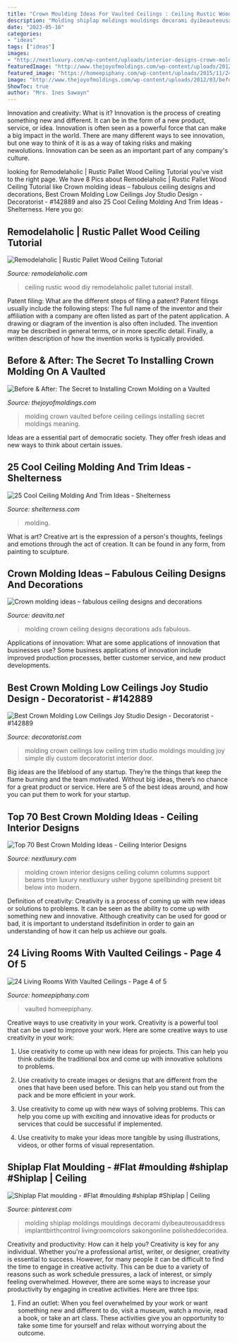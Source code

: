 ```yaml
---
title: "Crown Moulding Ideas For Vaulted Ceilings : Ceiling Rustic Wood Diy Remodelaholic Pallet Tutorial Install"
description: "Molding shiplap moldings mouldings decorami dyibeauteousaddress implantbirthcontrol livingroomcolors sakongonline polisheddecoridea"
date: "2023-05-16"
categories:
- "ideas"
tags: ["ideas"]
images:
- "http://nextluxury.com/wp-content/uploads/interior-designs-crown-molding-support-column-beams.jpg"
featuredImage: "http://www.thejoyofmoldings.com/wp-content/uploads/2012/03/before-great-room-crown-molding-vaulted-ceiling.jpg"
featured_image: "https://homeepiphany.com/wp-content/uploads/2015/11/24-Living-Rooms-With-Vaulted-Ceilings-17.jpg"
image: "http://www.thejoyofmoldings.com/wp-content/uploads/2012/03/before-great-room-crown-molding-vaulted-ceiling.jpg"
ShowToc: true
author: "Mrs. Ines Sawayn"
---
```



Innovation and creativity: What is it?
Innovation is the process of creating something new and different. It can be in the form of a new product, service, or idea. Innovation is often seen as a powerful force that can make a big impact in the world. There are many different ways to see innovation, but one way to think of it is as a way of taking risks and making newolutions. Innovation can be seen as an important part of any company's culture.

	

		
looking for Remodelaholic | Rustic Pallet Wood Ceiling Tutorial you've visit to the right page. We have 8 Pics about Remodelaholic | Rustic Pallet Wood Ceiling Tutorial like Crown molding ideas – fabulous ceiling designs and decorations, Best Crown Molding Low Ceilings Joy Studio Design - Decoratorist - #142889 and also 25 Cool Ceiling Molding And Trim Ideas - Shelterness. Here you go:
		
    
## Remodelaholic | Rustic Pallet Wood Ceiling Tutorial

<img loading=lazy src="http://www.remodelaholic.com/wp-content/uploads/2012/02/How-to-install-a-DIY-rustic-wood-ceiling-by-Maple-Leaves-and-Sycamore-Trees-featured-on-Remodelaholic.jpg" onerror="this.onerror=null;this.src='https://tse2.mm.bing.net/th?id=OIP.41YQ4WMv40wFwsvfuH1dEAHaLG&amp;pid=15.1';" alt="Remodelaholic | Rustic Pallet Wood Ceiling Tutorial">

_Source: remodelaholic.com_

>ceiling rustic wood diy remodelaholic pallet tutorial install. 

	

Patent filing: What are the different steps of filing a patent?
Patent filings usually include the following steps: 
The full name of the inventor and their affiliation with a company are often listed as part of the patent application. A drawing or diagram of the invention is also often included. The invention may be described in general terms, or in more specific detail. Finally, a written description of how the invention works is typically provided.

    
## Before &amp; After: The Secret To Installing Crown Molding On A Vaulted

<img loading=lazy src="http://www.thejoyofmoldings.com/wp-content/uploads/2012/03/before-great-room-crown-molding-vaulted-ceiling.jpg" onerror="this.onerror=null;this.src='https://tse4.mm.bing.net/th?id=OIP.TbwcDWAOu8L0Wsh6wOjdhQHaJ4&amp;pid=15.1';" alt="Before &amp; After: The Secret to Installing Crown Molding on a Vaulted">

_Source: thejoyofmoldings.com_

>molding crown vaulted before ceiling ceilings installing secret moldings meaning. 

	

Ideas are a essential part of democratic society. They offer fresh ideas and new ways to think about certain issues. 

    
## 25 Cool Ceiling Molding And Trim Ideas - Shelterness

<img loading=lazy src="https://i.shelterness.com/ceiling-molding-ideas-25.jpeg" onerror="this.onerror=null;this.src='https://tse4.mm.bing.net/th?id=OIP.6tbRal2qOOYNSVwsYgjvcQHaFs&amp;pid=15.1';" alt="25 Cool Ceiling Molding And Trim Ideas - Shelterness">

_Source: shelterness.com_

>molding. 

	

What is art?
Creative art is the expression of a person's thoughts, feelings and emotions through the act of creation. It can be found in any form, from painting to sculpture.

    
## Crown Molding Ideas – Fabulous Ceiling Designs And Decorations

<img loading=lazy src="https://deavita.net/wp-content/uploads/2014/10/home-renovation-tips-crown-molding-materials-pros-cons.jpg" onerror="this.onerror=null;this.src='https://tse4.mm.bing.net/th?id=OIP.1FW0EV0n0-a52PwNcwM0hAHaLH&amp;pid=15.1';" alt="Crown molding ideas – fabulous ceiling designs and decorations">

_Source: deavita.net_

>molding crown ceiling designs decorations ads fabulous. 

	

Applications of innovation: What are some applications of innovation that businesses use?
Some business applications of innovation include improved production processes, better customer service, and new product developments.

    
## Best Crown Molding Low Ceilings Joy Studio Design - Decoratorist - #142889

<img loading=lazy src="https://cdn.decoratorist.com/wp-content/uploads/best-crown-molding-low-ceilings-joy-studio-design-130261.jpg" onerror="this.onerror=null;this.src='https://tse4.mm.bing.net/th?id=OIP.A5VEQjSp-U-yABIBtYW7AgHaFy&amp;pid=15.1';" alt="Best Crown Molding Low Ceilings Joy Studio Design - Decoratorist - #142889">

_Source: decoratorist.com_

>molding crown ceilings low ceiling trim studio moldings moulding joy simple diy custom decoratorist interior door. 

	

Big ideas are the lifeblood of any startup. They’re the things that keep the flame burning and the team motivated. Without big ideas, there’s no chance for a great product or service. Here are 5 of the best ideas around, and how you can put them to work for your startup.

    
## Top 70 Best Crown Molding Ideas - Ceiling Interior Designs

<img loading=lazy src="http://nextluxury.com/wp-content/uploads/interior-designs-crown-molding-support-column-beams.jpg" onerror="this.onerror=null;this.src='https://tse4.mm.bing.net/th?id=OIP.6Tf7Z1ja6gk5yW55vnSI4gHaJP&amp;pid=15.1';" alt="Top 70 Best Crown Molding Ideas - Ceiling Interior Designs">

_Source: nextluxury.com_

>molding crown interior designs ceiling column columns support beams trim luxury nextluxury usher bygone spellbinding present bit below into modern. 

	

Definition of creativity:
Creativity is a process of coming up with new ideas or solutions to problems. It can be seen as the ability to come up with something new and innovative. Although creativity can be used for good or bad, it is important to understand itsdefinition in order to gain an understanding of how it can help us achieve our goals.

    
## 24 Living Rooms With Vaulted Ceilings - Page 4 Of 5

<img loading=lazy src="https://homeepiphany.com/wp-content/uploads/2015/11/24-Living-Rooms-With-Vaulted-Ceilings-17.jpg" onerror="this.onerror=null;this.src='https://tse1.mm.bing.net/th?id=OIP.dPjR8t2DaQFc5JFMbJzwFgHaFj&amp;pid=15.1';" alt="24 Living Rooms With Vaulted Ceilings - Page 4 of 5">

_Source: homeepiphany.com_

>vaulted homeepiphany. 

	

Creative ways to use creativity in your work.
Creativity is a powerful tool that can be used to improve your work. Here are some creative ways to use creativity in your work:
1. Use creativity to come up with new ideas for projects. This can help you think outside the traditional box and come up with innovative solutions to problems.

2. Use creativity to create images or designs that are different from the ones that have been used before. This can help you stand out from the pack and be more efficient in your work.

3. Use creativity to come up with new ways of solving problems. This can help you come up with exciting and innovative ideas for products or services that could be successful if implemented.

4. Use creativity to make your ideas more tangible by using illustrations, videos, or other forms of visual representation.

    
## Shiplap Flat Moulding - #Flat #moulding #shiplap #Shiplap | Ceiling

<img loading=lazy src="https://i.pinimg.com/736x/ee/49/d7/ee49d7905deabf305a120e339dbef294.jpg" onerror="this.onerror=null;this.src='https://tse1.mm.bing.net/th?id=OIP.r4Uu30Gsx1ghyHxn-kt40gHaJ3&amp;pid=15.1';" alt="Shiplap Flat moulding - #Flat #moulding #shiplap #Shiplap | Ceiling">

_Source: pinterest.com_

>molding shiplap moldings mouldings decorami dyibeauteousaddress implantbirthcontrol livingroomcolors sakongonline polisheddecoridea. 

	

Creativity and productivity: How can it help you?
Creativity is key for any individual. Whether you're a professional artist, writer, or designer, creativity is essential to success. However, for many people it can be difficult to find the time to engage in creative activity. This can be due to a variety of reasons such as work schedule pressures, a lack of interest, or simply feeling overwhelmed. However, there are some ways to increase your productivity by engaging in creative activities. Here are three tips: 
1. Find an outlet: When you feel overwhelmed by your work or want something new and different to do, visit a museum, watch a movie, read a book, or take an art class. These activities give you an opportunity to take some time for yourself and relax without worrying about the outcome.


